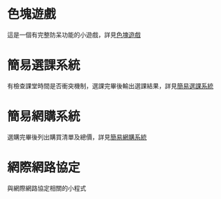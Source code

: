 # 色塊遊戲
這是一個有完整防呆功能的小遊戲，詳見[色塊遊戲](https://drive.google.com/file/d/1nCawmt8oZmwSM0uClxIwerNFxHgoLVQG/view?usp=sharing)

# 簡易選課系統
有檢查課堂時間是否衝突機制，選課完畢後輸出選課結果，詳見[簡易選課系統](https://drive.google.com/file/d/1Phw8q_tNvmk4RwxE4TlnysdbiyE0AsnD/view?usp=sharing)

# 簡易網購系統
選購完畢後列出購買清單及總價，詳見[簡易網購系統](https://drive.google.com/file/d/13izaC6GrckvCnnkUxJd1iGg4pbSA8tM3/view?usp=sharing)

# 網際網路協定
與網際網路協定相關的小程式
